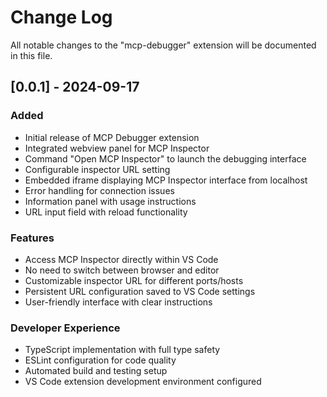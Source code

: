 # Change Log

All notable changes to the "mcp-debugger" extension will be documented in this file.

## [0.0.1] - 2024-09-17

### Added
- Initial release of MCP Debugger extension
- Integrated webview panel for MCP Inspector
- Command "Open MCP Inspector" to launch the debugging interface
- Configurable inspector URL setting
- Embedded iframe displaying MCP Inspector interface from localhost
- Error handling for connection issues
- Information panel with usage instructions
- URL input field with reload functionality

### Features
- Access MCP Inspector directly within VS Code
- No need to switch between browser and editor
- Customizable inspector URL for different ports/hosts
- Persistent URL configuration saved to VS Code settings
- User-friendly interface with clear instructions

### Developer Experience
- TypeScript implementation with full type safety
- ESLint configuration for code quality
- Automated build and testing setup
- VS Code extension development environment configured